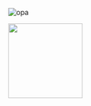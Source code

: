 




 ![opa](https://github-readme-stats.vercel.app/api?username=fernandavictoria&show_icons=true&theme=radical)

<div>
 
  <img height="150em" src="https://github-readme-stats.vercel.app/api/top-langs/?username=fernandavictoria&layout=compact&langs_count=16&theme=dracula"/>
</div>

